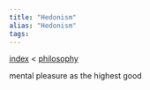```yaml
---
title: "Hedonism"
alias: "Hedonism"
tags: 
---
```


[index](_index.md) < [philosophy](MOC_Philosophy.md)

mental pleasure as the highest good 